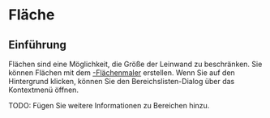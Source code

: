 # Fläche

## Einführung

Flächen sind eine Möglichkeit, die Größe der Leinwand zu beschränken. Sie können Flächen mit dem [-Flächenmaler](painters/area.md) erstellen. Wenn Sie auf den Hintergrund klicken, können Sie den Bereichslisten-Dialog über das Kontextmenü öffnen.

TODO: Fügen Sie weitere Informationen zu Bereichen hinzu.

